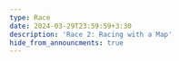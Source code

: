 ```yaml
---
type: Race
date: 2024-03-29T23:59:59+3:30
description: 'Race 2: Racing with a Map'
hide_from_announcments: true
---
```

